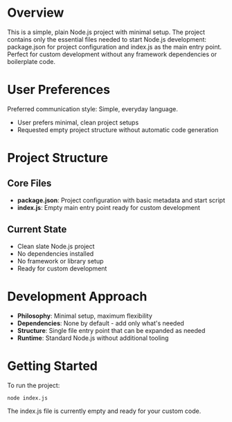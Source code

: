 # Overview

This is a simple, plain Node.js project with minimal setup. The project contains only the essential files needed to start Node.js development: package.json for project configuration and index.js as the main entry point. Perfect for custom development without any framework dependencies or boilerplate code.

# User Preferences

Preferred communication style: Simple, everyday language.
- User prefers minimal, clean project setups
- Requested empty project structure without automatic code generation

# Project Structure

## Core Files
- **package.json**: Project configuration with basic metadata and start script
- **index.js**: Empty main entry point ready for custom development

## Current State
- Clean slate Node.js project
- No dependencies installed
- No framework or library setup
- Ready for custom development

# Development Approach

- **Philosophy**: Minimal setup, maximum flexibility
- **Dependencies**: None by default - add only what's needed
- **Structure**: Single file entry point that can be expanded as needed
- **Runtime**: Standard Node.js without additional tooling

# Getting Started

To run the project:
```bash
node index.js
```

The index.js file is currently empty and ready for your custom code.